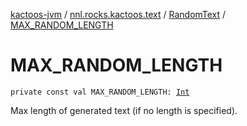 [kactoos-jvm](../../index.md) / [nnl.rocks.kactoos.text](../index.md) / [RandomText](index.md) / [MAX_RANDOM_LENGTH](./-m-a-x_-r-a-n-d-o-m_-l-e-n-g-t-h.md)

# MAX_RANDOM_LENGTH

`private const val MAX_RANDOM_LENGTH: `[`Int`](https://kotlinlang.org/api/latest/jvm/stdlib/kotlin/-int/index.html)

Max length of generated text (if no length is specified).


